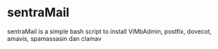 # sentraMail
sentraMail is a simple bash script to install ViMbAdmin, postfix, dovecot, amavis, spamassasin dan clamav
